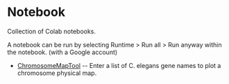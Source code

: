 # Notebook
Collection of Colab notebooks.

 A notebook can be run by selecting Runtime > Run all > Run anyway within the notebook. (with a Google account)
* [ChromosomeMapTool](https://colab.research.google.com/github/raymond91125/Notebook/blob/master/ChromosomeMapTool.ipynb) -- Enter a list of C. elegans gene names to plot a chromosome physical map.
